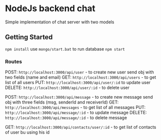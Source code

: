 # NodeJs backend chat

Simple implementation of chat server with two models

## Getting Started

```npm install```
use ```mongo/start.bat``` to run database
```npm start```

### Routes
POST: ```http://localhost:3000/api/user``` - to create new user send obj with two fields (name and email)
GET: ```http://localhost:3000/api/users``` - to get list of all users 
PUT: ```http://localhost:3000/api/user/:id``` to update user
DELETE: ```http://localhost:3000/api/user/:id``` - to delete user

POST: ```http://localhost:3000/api/message``` - to create new message send obj with three fields (msg, senderId and receiverId)
GET: ```http://localhost:3000/api/messages``` - to get list of all messages
PUT: ```http://localhost:3000/api/message/:id``` - to update message
DELETE: ```http://localhost:3000/api/message/:id``` - to delete message

GET: ```http://localhost:3000/api/contacts/user/:id``` - to get list of contacts of user bu using his id